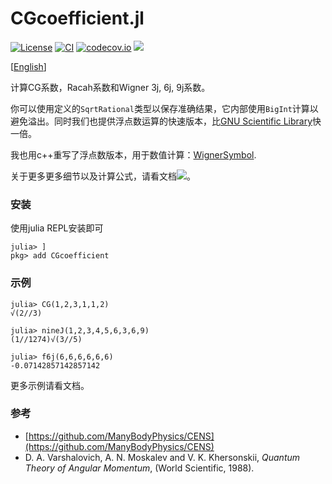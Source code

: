 # CGcoefficient.jl

[![License](http://img.shields.io/badge/license-MIT-brightgreen.svg?style=flat)](LICENSE)
[![CI](https://github.com/0382/CGcoefficient.jl/actions/workflows/CI.yml/badge.svg)](https://github.com/0382/CGcoefficient.jl/actions/workflows/CI.yml)
[![codecov.io](http://codecov.io/github/0382/CGcoefficient.jl/coverage.svg?branch=master)](http://codecov.io/github/0382/CGcoefficient.jl?branch=master)
[![](https://img.shields.io/badge/docs-dev-blue.svg)](https://0382.github.io/CGcoefficient.jl/dev)

[[English](README.md)]

计算CG系数，Racah系数和Wigner 3j, 6j, 9j系数。

你可以使用定义的`SqrtRational`类型以保存准确结果，它内部使用`BigInt`计算以避免溢出。同时我们也提供浮点数运算的快速版本，比[GNU Scientific Library](https://www.gnu.org/software/gsl/)快一倍。

我也用c++重写了浮点数版本，用于数值计算：[WignerSymbol](https://github.com/0382/WignerSymbol).

关于更多更多细节以及计算公式，请看文档[![](https://img.shields.io/badge/docs-dev-blue.svg)](https://0382.github.io/CGcoefficient.jl/dev)。

### 安装

使用julia REPL安装即可
```julia-repl
julia> ]
pkg> add CGcoefficient
```

### 示例

```julia-repl
julia> CG(1,2,3,1,1,2)
√(2//3)

julia> nineJ(1,2,3,4,5,6,3,6,9)
(1//1274)√(3//5)

julia> f6j(6,6,6,6,6,6)
-0.07142857142857142
```

更多示例请看文档。

### 参考

- [https://github.com/ManyBodyPhysics/CENS](https://github.com/ManyBodyPhysics/CENS)
- D. A. Varshalovich, A. N. Moskalev and V. K. Khersonskii, *Quantum Theory of Angular Momentum*, (World Scientific, 1988).